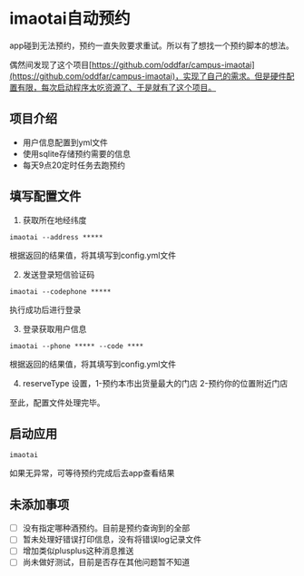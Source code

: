 # imaotai自动预约

app碰到无法预约，预约一直失败要求重试。所以有了想找一个预约脚本的想法。

偶然间发现了这个项目[https://github.com/oddfar/campus-imaotai](https://github.com/oddfar/campus-imaotai)，实现了自己的需求。但是硬件配置有限，每次启动程序太吃资源了、于是就有了这个项目。

## 项目介绍
- 用户信息配置到yml文件
- 使用sqlite存储预约需要的信息
- 每天9点20定时任务去跑预约

## 填写配置文件
1. 获取所在地经纬度
```
imaotai --address *****
```
根据返回的结果值，将其填写到config.yml文件

2. 发送登录短信验证码
```
imaotai --codephone *****
```
执行成功后进行登录

3. 登录获取用户信息
```
imaotai --phone ***** --code ****
```
根据返回的结果值，将其填写到config.yml文件

4. reserveType 设置，1-预约本市出货量最大的门店 2-预约你的位置附近门店

至此，配置文件处理完毕。

## 启动应用
```
imaotai 
```
如果无异常，可等待预约完成后去app查看结果

## 未添加事项
- [ ] 没有指定哪种酒预约。目前是预约查询到的全部
- [ ] 暂未处理好错误打印信息，没有将错误log记录文件
- [ ] 增加类似plusplus这种消息推送
- [ ] 尚未做好测试，目前是否存在其他问题暂不知道
